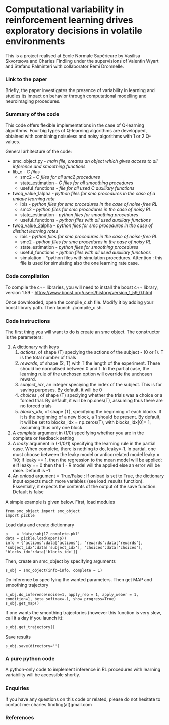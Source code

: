 <h1> Computational variability in reinforcement learning drives exploratory decisions in volatile environments </h1>

This is a project realised at Ecole Normale Supérieure by Vasilisa Skvortsova and Charles Findling under the supervisions of Valentin Wyart and Stefano Palminteri with collaborator Remi Dromnelle.

<h3> Link to the paper </h3>

Briefly, the paper investigates the presence of variability in learning and studies its impact on behavior through computational modelling and neuroimaging procedures.

<h3> Summary of the code </h3>

This code offers flexible implementations in the case of Q-learning algorithms. Four big types of Q-learning algorithms are developped, obtained with combining noiseless and noisy algorithms with 1 or 2 Q-values. 

General arhitecture of the code:
* smc_object.py - *main file, creates an object which gives access to all inference and smoothing functions*
* lib_c - *C files*
  * smc2 - *C files for all smc2 procedures*
  * state_estimation - *C files for all smoothing procedures*
  * useful_functions - *file for all used C auxiliary functions*
* twoq_value_1alpha - *python files for smc procedures in the case of a unique learning rate*
  * ibis - *python files for smc procedures in the case of noise-free RL*
  * smc2 - *python files for smc procedures in the case of noisy RL*
  * state_estimation - *python files for smoothing procedures*
  * useful_functions - *python files with all used auxiliary functions*
* twoq_value_2alpha - *python files for smc procedures in the case of distinct learning rates*
  * ibis - *python files for smc procedures in the case of noise-free RL*
  * smc2 - *python files for smc procedures in the case of noisy RL*
  * state_estimation - *python files for smoothing procedures*
  * useful_functions - *python files with all used auxiliary functions*
  * simulation - *python files with simulation procedures. Attention : this file is used for simulating also the one learning rate case.

<h3> Code compilation </h3>

To compile the c++ libraries, you will need to install the boost c++ library, version 1.59 - https://www.boost.org/users/history/version_1_59_0.html

Once downloaded, open the compile_c.sh file. Modify it by adding your boost library path. Then launch ./compile_c.sh.


<h3> Code instructions </h3>

The first thing you will want to do is create an smc object. The constructor is the parameters:
1. A dictionary with keys
 	1. *actions*, of shape (T) speciying the actions of the subject - (0 or 1). T is the total number of trials
 	1. *rewards*, of shape (2, T) with T the length of the experiment. These should be normalised between 0 and 1. In the partial case, the learning rule of the unchosen option will override the unchosen reward.
	 1. *subject_idx*, an integer speciying the index of the subject. This is for saving purposes. By default, it will be 0
	 1. *choices* , of shape (T) speciying whether the trials was a choice or a forced trial. By default, it will be np.ones(T), assuming thus there are no forced trials
 	1. *blocks_idx*, of shape (T), specifying the beginning of each blocks. If it is the beginning of a new block, a 1 should be present. By default, it will be set to blocks_idx = np.zeros(T), with blocks_idx[0]= 1, assuming thus only one block.
1. A *complete* argument in (1/0) specifying whether you are in the complete or feedback setting
1. A *leaky* argument in (-1/0/1) specifying the learning rule in the partial case. When complete, there is nothing to do, leaky=-1. In partial, one must choose between the leaky model or anticorrelated model leaky = 1/0; if leaky == 1, then the regression to the mean model will be applied; elif leaky == 0 then the 1 - R model will the applied else an error will be raise. Default is -1
1. An *onload* argument = True/False : If onload is set to True, the dictionary input expects much more variables (see load_results function). Essentially, it expects the contents of the output of the save function. Default is false

A simple example is given below. First, load modules

```
from smc_object import smc_object  
import pickle
```
Load data and create dictionnary 
```
p    = 'data/subj17_complete.pkl'
data = pickle.load(open(p))
info = {'actions':data['actions'], 'rewards':data['rewards'], 'subject_idx':data['subject_idx'], 'choices':data['choices'], 'blocks_idx':data['blocks_idx']}
```
Then, create an smc_object by specifying arguments
```
s_obj = smc_object(info=info, complete = 1)
```
Do inference by specifying the wanted parameters. Then get MAP and smoothing trajectory
```
s_obj.do_inference(noise=1, apply_rep = 1, apply_weber = 1, condition=1, beta_softmax=-1, show_progress=True)  
s_obj.get_map() 
```
If one wants the smoothing trajectories (however this function is very slow, call it a day if you launch it):

```
s_obj.get_trajectory()  
```

Save results
```
s_obj.save(directory='') 
```

<h3> A pure python code </h3>

A python-only code to implement inference in RL procedures with learning variability will be accessible shortly.

<h3> Enquiries </h3>

If you have any questions on this code or related, please do not hesitate to contact me: charles.findling(at)gmail.com

<h3> References </h3>



